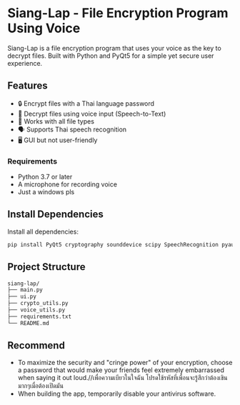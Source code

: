 # Siang-Lap - File Encryption Program Using Voice

Siang-Lap is a file encryption program that uses your voice as the key to decrypt files.
Built with Python and PyQt5 for a simple yet secure user experience.

## Features
- 🔒 Encrypt files with a Thai language password
- 🎤 Decrypt files using voice input (Speech-to-Text)
- 📁 Works with all file types
- 🗣️ Supports Thai speech recognition
- 🖥️ GUI but not user-friendly

### Requirements
- Python 3.7 or later
- A microphone for recording voice
- Just a windows pls

## Install Dependencies
Install all dependencies:
```bash
pip install PyQt5 cryptography sounddevice scipy SpeechRecognition pyaudio
```

## Project Structure
```bash
siang-lap/
├── main.py             
├── ui.py              
├── crypto_utils.py    
├── voice_utils.py     
├── requirements.txt     
└── README.md            
```   


## Recommend 
- To maximize the security and "cringe power" of your encryption, choose a password that would make your friends feel extremely embarrassed when saying it out loud.//เพื่อความเบียวในใจฉัน โปรดใช้รหัสที่เพื่อนจะรู้สึกว่าต้องเขินมากๆเมื่อต้องเปิดมัน
- When building the app, temporarily disable your antivirus software.
